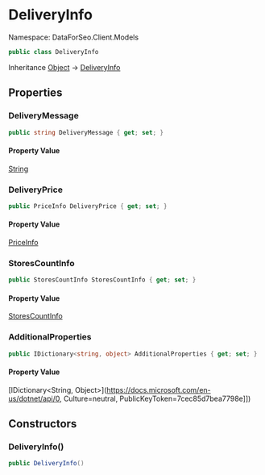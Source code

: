 # DeliveryInfo

Namespace: DataForSeo.Client.Models

```csharp
public class DeliveryInfo
```

Inheritance [Object](https://docs.microsoft.com/en-us/dotnet/api/Object) → [DeliveryInfo](./DeliveryInfo.md)

## Properties

### **DeliveryMessage**

```csharp
public string DeliveryMessage { get; set; }
```

#### Property Value

[String](https://docs.microsoft.com/en-us/dotnet/api/String)<br>

### **DeliveryPrice**

```csharp
public PriceInfo DeliveryPrice { get; set; }
```

#### Property Value

[PriceInfo](./PriceInfo.md)<br>

### **StoresCountInfo**

```csharp
public StoresCountInfo StoresCountInfo { get; set; }
```

#### Property Value

[StoresCountInfo](./StoresCountInfo.md)<br>

### **AdditionalProperties**

```csharp
public IDictionary<string, object> AdditionalProperties { get; set; }
```

#### Property Value

[IDictionary&lt;String, Object&gt;](https://docs.microsoft.com/en-us/dotnet/api/0, Culture=neutral, PublicKeyToken=7cec85d7bea7798e]])<br>

## Constructors

### **DeliveryInfo()**

```csharp
public DeliveryInfo()
```
